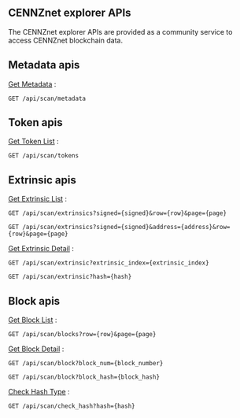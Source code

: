 **CENNZnet explorer APIs**
---
The CENNZnet explorer APIs are provided as a community service to access CENNZnet blockchain data.

Metadata apis
---
[Get Metadata](./docs/metadata/getMetadata.md) :

`GET /api/scan/metadata`

Token apis
---
[Get Token List](./docs/token/getTokens.md) : 

`GET /api/scan/tokens`


Extrinsic apis
---
[Get Extrinsic List](./docs/extrinsic/getExtrinsics.md) : 

`GET /api/scan/extrinsics?signed={signed}&row={row}&page={page}`

`GET /api/scan/extrinsics?signed={signed}&address={address}&row={row}&page={page}`

[Get Extrinsic Detail](./docs/extrinsic/getExtrinsic.md) : 

`GET /api/scan/extrinsic?extrinsic_index={extrinsic_index}` 

`GET /api/scan/extrinsic?hash={hash}`

Block apis
---
[Get Block List](./docs/block/getBlocks.md) : 

`GET /api/scan/blocks?row={row}&page={page}`

[Get Block Detail](./docs/block/getBlock.md) : 

`GET /api/scan/block?block_num={block_number}`

`GET /api/scan/block?block_hash={block_hash}`

[Check Hash Type](./docs/block/checkHashType.md) : 

`GET /api/scan/check_hash?hash={hash}`


